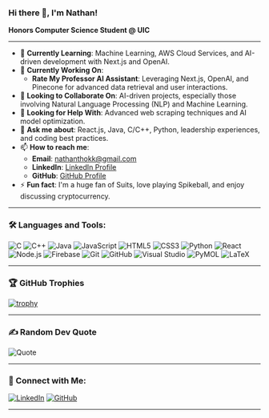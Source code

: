 ### Hi there 👋, I'm Nathan!

**Honors Computer Science Student @ UIC**

---

- 🌱 **Currently Learning**: Machine Learning, AWS Cloud Services, and AI-driven development with Next.js and OpenAI.
- 🔭 **Currently Working On**: 
  - **Rate My Professor AI Assistant**: Leveraging Next.js, OpenAI, and Pinecone for advanced data retrieval and user interactions.
- 👯 **Looking to Collaborate On**: AI-driven projects, especially those involving Natural Language Processing (NLP) and Machine Learning.
- 🤝 **Looking for Help With**: Advanced web scraping techniques and AI model optimization.
- 💬 **Ask me about**: React.js, Java, C/C++, Python, leadership experiences, and coding best practices.
- 📫 **How to reach me**: 
  - **Email**: [nathanthokk@gmail.com](mailto:nathanthokk@gmail.com)
  - **LinkedIn**: [LinkedIn Profile](www.linkedin.com/in/nathanthokkudubiyyapu)
  - **GitHub**: [GitHub Profile](https://github.com/nathanthokk)
- ⚡ **Fun fact**: I'm a huge fan of Suits, love playing Spikeball, and enjoy discussing cryptocurrency.

---

### 🛠️ Languages and Tools:
![C](https://img.shields.io/badge/C-00599C?style=flat&logo=c&logoColor=white)
![C++](https://img.shields.io/badge/C++-00599C?style=flat&logo=c%2B%2B&logoColor=white)
![Java](https://img.shields.io/badge/Java-007396?style=flat&logo=java&logoColor=white)
![JavaScript](https://img.shields.io/badge/JavaScript-323330?style=flat&logo=javascript&logoColor=F7DF1E)
![HTML5](https://img.shields.io/badge/HTML5-E34F26?style=flat&logo=html5&logoColor=white)
![CSS3](https://img.shields.io/badge/CSS3-1572B6?style=flat&logo=css3&logoColor=white)
![Python](https://img.shields.io/badge/Python-3776AB?style=flat&logo=python&logoColor=white)
![React](https://img.shields.io/badge/React-20232A?style=flat&logo=react&logoColor=61DAFB)
![Node.js](https://img.shields.io/badge/Node.js-339933?style=flat&logo=nodedotjs&logoColor=white)
![Firebase](https://img.shields.io/badge/Firebase-FFCA28?style=flat&logo=firebase&logoColor=black)
![Git](https://img.shields.io/badge/Git-F05032?style=flat&logo=git&logoColor=white)
![GitHub](https://img.shields.io/badge/GitHub-181717?style=flat&logo=github&logoColor=white)
![Visual Studio](https://img.shields.io/badge/Visual_Studio-5C2D91?style=flat&logo=visual%20studio&logoColor=white)
![PyMOL](https://img.shields.io/badge/PyMOL-3776AB?style=flat&logo=pymol&logoColor=white)
![LaTeX](https://img.shields.io/badge/LaTeX-008080?style=flat&logo=latex&logoColor=white)

---
<!--
### 📊 GitHub Stats:
![Nathan's GitHub stats](https://github-readme-stats.vercel.app/api?username=nathanthokk&show_icons=true&theme=radical)
![Top Langs](https://github-readme-stats.vercel.app/api/top-langs/?username=nathanthokk&layout=compact&theme=radical)

---
-->
### 🏆 GitHub Trophies
[![trophy](https://github-profile-trophy.vercel.app/?username=nathanthokk&theme=onedark)](https://github.com/nathanthokk/github-profile-trophy)

---

### ✍️ Random Dev Quote
![Quote](https://quotes-github-readme.vercel.app/api?type=horizontal&theme=radical)

---

### 🤝 Connect with Me:
[![LinkedIn](https://img.shields.io/badge/LinkedIn-0A66C2?style=flat&logo=linkedin&logoColor=white)](www.linkedin.com/in/nathanthokkudubiyyapu)
[![GitHub](https://img.shields.io/badge/GitHub-181717?style=flat&logo=github&logoColor=white)](https://github.com/nathanthokk)

---






<!--
**nathanthokk/nathanthokk** is a ✨ _special_ ✨ repository because its `README.md` (this file) appears on your GitHub profile.

Here are some ideas to get you started:

- 🔭 I’m currently working on ...
- 🌱 I’m currently learning ...
- 👯 I’m looking to collaborate on ...
- 🤔 I’m looking for help with ...
- 💬 Ask me about ...
- 📫 How to reach me: ...
- 😄 Pronouns: ...
- ⚡ Fun fact: ...
-->
